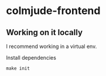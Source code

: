 # colmjude-frontend

## Working on it locally

I recommend working in a virtual env.

Install dependencies
```
make init
```

